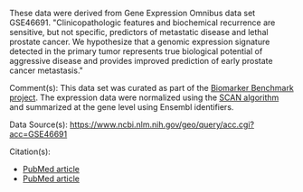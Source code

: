 These data were derived from Gene Expression Omnibus data set GSE46691. "Clinicopathologic features and biochemical recurrence are sensitive, but not specific, predictors of metastatic disease and lethal prostate cancer.  We hypothesize that a genomic expression signature detected in the primary tumor represents true biological potential of aggressive disease and provides improved prediction of early prostate cancer metastasis."

Comment(s): This data set was curated as part of the [Biomarker Benchmark project](https://osf.io/ssk3t/). The expression data were normalized using the [SCAN algorithm](https://bioconductor.org/packages/release/bioc/html/SCAN.UPC.html) and summarized at the gene level using Ensembl identifiers.

Data Source(s): https://www.ncbi.nlm.nih.gov/geo/query/acc.cgi?acc=GSE46691

Citation(s): 
* [PubMed article](https://www.ncbi.nlm.nih.gov/pubmed/23826159)
* [PubMed article](https://www.ncbi.nlm.nih.gov/pubmed/26631616)
